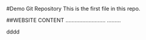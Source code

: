 #Demo Git Repository
This is the first file in this repo.

##WEBSITE CONTENT
..........................
.........



dddd
